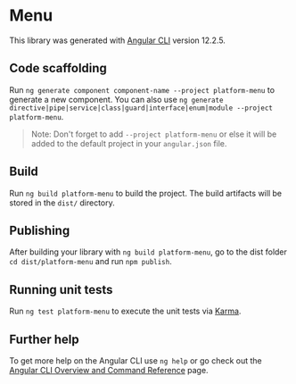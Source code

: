 # Menu

This library was generated with [Angular CLI](https://github.com/angular/angular-cli) version 12.2.5.

## Code scaffolding

Run `ng generate component component-name --project platform-menu` to generate a new component. You can also use `ng generate directive|pipe|service|class|guard|interface|enum|module --project platform-menu`.
> Note: Don't forget to add `--project platform-menu` or else it will be added to the default project in your `angular.json` file. 

## Build

Run `ng build platform-menu` to build the project. The build artifacts will be stored in the `dist/` directory.

## Publishing

After building your library with `ng build platform-menu`, go to the dist folder `cd dist/platform-menu` and run `npm publish`.

## Running unit tests

Run `ng test platform-menu` to execute the unit tests via [Karma](https://karma-runner.github.io).

## Further help

To get more help on the Angular CLI use `ng help` or go check out the [Angular CLI Overview and Command Reference](https://angular.io/cli) page.
